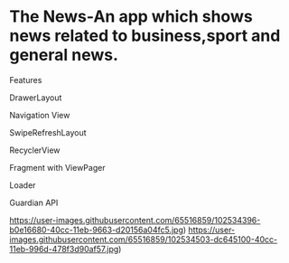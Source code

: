 # The News-An app which shows news related to business,sport and general news.

Features

DrawerLayout


Navigation View


SwipeRefreshLayout



RecyclerView


Fragment with ViewPager


Loader


Guardian API



https://user-images.githubusercontent.com/65516859/102534396-b0e16680-40cc-11eb-9663-d20156a04fc5.jpg)
https://user-images.githubusercontent.com/65516859/102534503-dc645100-40cc-11eb-996d-478f3d90af57.jpg)


